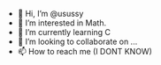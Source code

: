 - 👋 Hi, I’m @usussy
- 👀 I’m interested in Math.
- 🌱 I’m currently learning C
- 💞️ I’m looking to collaborate on ...
- 📫 How to reach me (I DONT KNOW)

<!---
usussy/usussy is a ✨ special ✨ repository because its `README.md` (this file) appears on your GitHub profile.
You can click the Preview link to take a look at your changes.
--->

